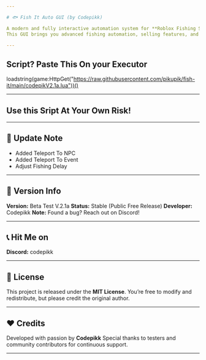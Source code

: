 ```yaml
---

# 🐟 Fish It Auto GUI (by Codepikk)

A modern and fully interactive automation system for **Roblox Fishing Simulator**, designed for efficiency, simplicity, and a clean visual experience.
This GUI brings you advanced fishing automation, selling features, and teleportation with sleek design and smooth animations.

---
```


## Script? Paste This On your Executor

loadstring(game:HttpGet("https://raw.githubusercontent.com/pikupik/fish-it/main/codepikV2.1a.lua"))()

---

## Use this Sript At Your Own Risk!

---

## 🧠 Update Note

* Added Teleport To NPC
* Added Teleport To Event
* Adjust Fishing Delay

---

## 🔔 Version Info

**Version:** Beta Test V.2.1a
**Status:** Stable (Public Free Release)
**Developer:** Codepikk
**Note:** Found a bug? Reach out on Discord!

---

## 📞 Hit Me on

**Discord:** codepikk

---

## 📜 License

This project is released under the **MIT License**.
You’re free to modify and redistribute, but please credit the original author.

---

## ❤️ Credits

Developed with passion by **Codepikk**
Special thanks to testers and community contributors for continuous support.

---
